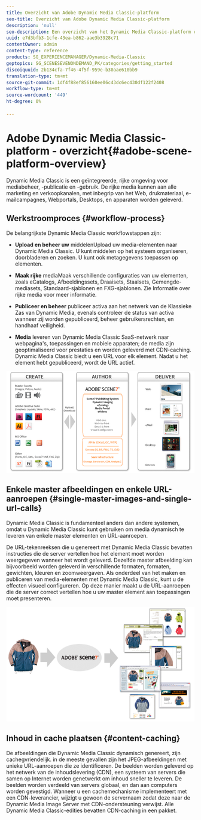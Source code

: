 ```yaml
---
title: Overzicht van Adobe Dynamic Media Classic-platform
seo-title: Overzicht van Adobe Dynamic Media Classic-platform
description: 'null'
seo-description: Een overzicht van het Dynamic Media Classic-platform en workflowproces.
uuid: e7d3bfb3-1cfe-43ea-b862-aae3b3928c71
contentOwner: admin
content-type: reference
products: SG_EXPERIENCEMANAGER/Dynamic-Media-Classic
geptopics: SG_SCENESEVENONDEMAND_PK/categories/getting_started
discoiquuid: 2b134cfa-7f46-4f5f-959e-b30aae610bb9
translation-type: tm+mt
source-git-commit: 1df4f88ef856160ee06c43dc6ec430df122f2408
workflow-type: tm+mt
source-wordcount: '449'
ht-degree: 0%

---
```



# Adobe Dynamic Media Classic-platform - overzicht{#adobe-scene-platform-overview}

Dynamic Media Classic is een geïntegreerde, rijke omgeving voor mediabeheer, -publicatie en -gebruik. De rijke media kunnen aan alle marketing en verkoopkanalen, met inbegrip van het Web, drukmateriaal, e-mailcampagnes, Webportals, Desktops, en apparaten worden geleverd.

## Werkstroomproces {#workflow-process}

De belangrijkste Dynamic Media Classic workflowstappen zijn:

* **Upload en beheer uw**
middelenUpload uw media-elementen naar Dynamic Media Classic. U kunt middelen op het systeem organiseren, doorbladeren en zoeken. U kunt ook metagegevens toepassen op elementen.

* **Maak rijke**
mediaMaak verschillende configuraties van uw elementen, zoals eCatalogs, Afbeeldingssets, Draaisets, Staalsets, Gemengde-mediasets, Standaard-sjablonen en FXG-sjablonen. Zie Informatie over rijke media voor meer informatie.

* **Publiceer en beheer**
publiceer activa aan het netwerk van de Klassieke Zas van Dynamic Media, evenals controleer de status van activa wanneer zij worden gepubliceerd, beheer gebruikersrechten, en handhaaf veiligheid.

* **Media**
leveren van Dynamic Media Classic SaaS-netwerk naar webpagina&#39;s, toepassingen en mobiele apparaten; de media zijn geoptimaliseerd voor prestaties en worden geleverd met CDN-caching. Dynamic Media Classic biedt u een URL voor elk element. Nadat u het element hebt gepubliceerd, wordt de URL actief.

![Het Dynamic Media Classic-workflowproces](/help/assets/gs_workflow.png)

## Enkele master afbeeldingen en enkele URL-aanroepen {#single-master-images-and-single-url-calls}

Dynamic Media Classic is fundamenteel anders dan andere systemen, omdat u Dynamic Media Classic kunt gebruiken om media dynamisch te leveren van enkele master elementen en URL-aanroepen.

De URL-tekenreeksen die u genereert met Dynamic Media Classic bevatten instructies die de server vertellen hoe het element moet worden weergegeven wanneer het wordt geleverd. Dezelfde master afbeelding kan bijvoorbeeld worden geleverd in verschillende formaten, formaten, gewichten, kleuren en zoomweergaven. Als onderdeel van het maken en publiceren van media-elementen met Dynamic Media Classic, kunt u de effecten visueel configureren. Op deze manier maakt u de URL-aanroepen die de server correct vertellen hoe u uw master element aan toepassingen moet presenteren.

![Dynamic Media Classic kan dezelfde master afbeelding leveren aan verschillende media in verschillende formaten en formaten.](/help/assets/gs_dynamic_publishing.png)

## Inhoud in cache plaatsen {#content-caching}

De afbeeldingen die Dynamic Media Classic dynamisch genereert, zijn cachegvriendelijk. in de meeste gevallen zijn het JPEG-afbeeldingen met unieke URL-aanroepen die ze identificeren. De beelden worden geleverd op het netwerk van de inhoudslevering (CDN), een systeem van servers die samen op Internet worden genetwerkt om inhoud sneller te leveren. De beelden worden verdeeld van servers globaal, en dan aan computers worden gevestigd. Wanneer u een cachemechanisme implementeert met een CDN-leverancier, wijzigt u gewoon de servernaam zodat deze naar de Dynamic Media Image Server met CDN-ondersteuning verwijst. Alle Dynamic Media Classic-edities bevatten CDN-caching in een pakket.
